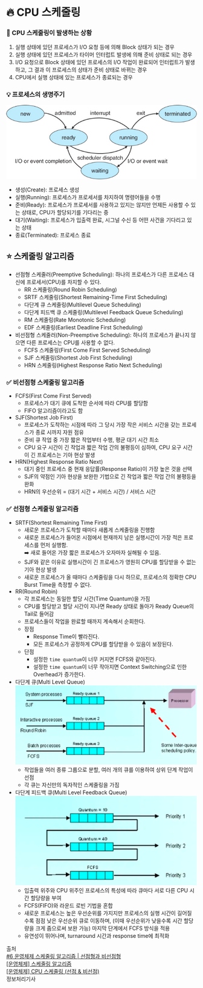 # 🔥 CPU 스케줄링
### 🤔 CPU 스케줄링이 발생하는 상황
1. 실행 상태에 있던 프로세스가 I/O 요청 등에 의해 Block 상태가 되는 경우
2. 실행 상태에 있던 프로세스가 타이머 인터럽트 발생에 의해 준비 상태로 되는 경우
3. I/O 요청으로 Block 상태에 있던 프로세스의 I/O 작업이 완료되어 인터럽트가 발생하고, 그 결과 이 프로세스의 상태가 준비 상태로 바뀌는 경우
4. CPU에서 실행 상태에 있는 프로세스가 종료되는 경우

### 💡 프로세스의 생명주기
![process_life_cycle.png](../res/process_life_cycle.png)
- 생성(Create): 프로세스 생성
- 실행(Running): 프로세스가 프로세서를 차지하여 명령어들을 수행
- 준비(Ready): 프로세스가 프로세서를 사용하고 있지는 않지만 언제든 사용할 수 있는 상태로, CPU가 할당되기를 기다리는 중
- 대기(Waiting): 프로세스가 입출력 완료, 시그널 수신 등 어떤 사건을 기다리고 있는 상태
- 종료(Terminated): 프로세스 종료

## ⭐️ 스케줄링 알고리즘
- 선점형 스케줄러(Preemptive Scheduling): 하나의 프로세스가 다른 프로세스 대신에 프로세서(CPU)를 차지할 수 있다.
  - RR 스케줄링(Round Robin Scheduling)
  - SRTF 스케줄링(Shortest Remaining-Time First Scheduling)
  - 다단계 큐 스케줄링(Multilevel Queue Scheduling)
  - 다단계 피드백 큐 스케줄링(Multilevel Feedback Queue Scheduling)
  - RM 스케줄링(Rate Monotonic Scheduling)
  - EDF 스케줄링(Earliest Deadline First Scheduling)
- 비선점형 스케줄러(Non-Preemptive Scheduling): 하나의 프로세스가 끝나지 않으면 다른 프로세스는 CPU를 사용할 수 없다.
  - FCFS 스케줄링(First Come First Served Scheduling)
  - SJF 스케줄링(Shortest Job First Scheduling)
  - HRN 스케줄링(Highest Response Ratio Next Scheduling)

### ✅ 비선점형 스케줄링 알고리즘
- FCFS(First Come First Served)
  - 프로세스가 대기 큐에 도착한 순서에 따라 CPU를 할당함
  - FIFO 알고리즘이라고도 함
- SJF(Shortest Job First)
  - 프로세스가 도착하는 시점에 따라 그 당시 가장 작은 서비스 시간을 갖는 프로세스가 종료 시까지 자원 점유
  - 준비 큐 작업 중 가장 짧은 작업부터 수행, 평균 대기 시간 최소
  - CPU 요구 시간이 긴 작업과 짧은 작업 간의 불평등이 심하여, CPU 요구 시간이 긴 프로세스는 기아 현상 발생
- HRN(Highest Response Ratio Next)
  - 대기 중인 프로세스 중 현재 응답률(Response Ratio)이 가장 높은 것을 선택
  - SJF의 약점인 기아 현상을 보완한 기법으로 긴 작업과 짧은 작업 간의 불평등을 완화
  - HRN의 우선순위 = (대기 시간 + 서비스 시간) / 서비스 시간

### ✅ 선점형 스케줄링 알고리즘
- SRTF(Shortest Remaining Time First)
  - 새로운 프로세스가 도착할 때마다 새롭게 스케줄링을 진행함
  - 새로운 프로세스가 들어온 시점에서 현재까지 남은 실행시간이 가장 적은 프로세스를 먼저 실행함.  
    ➡️ 새로 들어온 가장 짧은 프로세스가 오자마자 실해될 수 있음.
  - SJF와 같은 이유로 실행시간이 긴 프로세스가 영원히 CPU를 할당받을 수 없는 기아 현상 발생
  - 새로운 프로세스가 올 때마다 스케줄링을 다시 하므로, 프로세스의 정확한 CPU Burst Time을 측정할 수 없다.
- RR(Round Robin)
  - 각 프로세스는 동일한 할당 시간(Time Quantum)을 가짐
  - CPU를 할당받고 할당 시간이 지나면 Ready 상태로 돌아가 Ready Queue의 Tail로 들어감
  - 프로세스들이 작업을 완료할 때까지 계속해서 순회한다.
  - 장점
    - Response Time이 빨라진다.
    - 모든 프로세스가 공정하게 CPU를 할당받을 수 있음이 보장된다.
  - 단점
    - 설정한 `time quantum`이 너무 커지면 FCFS와 같아진다.
    - 설정한 `time quantum`이 너무 작아지면 Context Switching으로 인한 Overhead가 증가한다.
- 다단계 큐(Multi Level Queue)  
  ![multi_level_queue.png](../res/multi_level_queue.png)
  - 작업들을 여러 종류 그룹으로 분할, 여러 개의 큐를 이용하여 상위 단계 작업이 선점
  - 각 큐는 자신만의 독자적인 스케줄링을 가짐
- 다단계 피드백 큐(Multi Level Feedback Queue)  
  ![multi_level_feedback_queue.png](../res/multi_level_feedback_queue.png)
  - 입출력 위주와 CPU 위주인 프로세스의 특성에 따라 큐마다 서로 다른 CPU 시간 할당량을 부여
  - FCFS(FIFO)와 라운드 로빈 기법을 혼합
  - 새로운 프로세스는 높은 우선순위를 가지지만 프로세스의 실행 시간이 길어질수록 점점 낮은 우선순위 큐로 이동하며, (이때 우선순위가 낮을수록 시간 할당량을 크게 줌으로써 보완 가능) 마지막 단계에서 FCFS 방식을 적용
  - 유연성이 뛰어나며, turnaround 시간과 response time에 최적화

출처  
[#6 운영체제 스케줄링 알고리즘 | 선점형과 비선점형](https://velog.io/@hyun0310woo/6.-%EC%9A%B4%EC%98%81%EC%B2%B4%EC%A0%9C-%EC%8A%A4%EC%BC%80%EC%A4%84%EB%A7%81-%EC%95%8C%EA%B3%A0%EB%A6%AC%EC%A6%98-%EC%84%A0%EC%A0%90%ED%98%95%EA%B3%BC-%EB%B9%84%EC%84%A0%EC%A0%90%ED%98%95)  
[[운영체제] 스케줄링 알고리즘](https://velog.io/@jeongopo/%EC%9A%B4%EC%98%81%EC%B2%B4%EC%A0%9C-%EC%8A%A4%EC%BC%80%EC%A4%84%EB%A7%81-%EC%95%8C%EA%B3%A0%EB%A6%AC%EC%A6%98)  
[[운영체제] CPU 스케줄링 (선점 & 비선점)](https://eun-jeong.tistory.com/17)  
정보처리기사